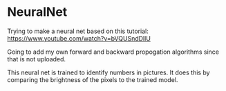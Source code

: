 # NeuralNet

Trying to make a neural net based on this tutorial:
https://www.youtube.com/watch?v=bVQUSndDllU

Going to add my own forward and backward propogation algorithms since that is not uploaded. 

This neural net is trained to identify numbers in pictures. It does this by comparing the brightness of the pixels to the trained model. 
